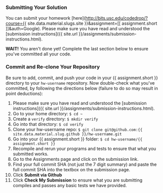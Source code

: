 ### Submitting Your Solution

You can submit your homework [here](http://bits.usc.edu/codedrop/?course={{ site.data.material.slugs.site }}&assignment=[[ assignment.short ]]&auth=Google).
Please make sure you have read and understood the [submission instructions]({{ site.url }}/assignments/submission-instructions.html).

**WAIT!** You aren't done yet!
Complete the last section below to ensure you've committed all your code.

### Commit and Re-clone Your Repository

Be sure to add, commit, and push your code in your {{ assignment.short }} directory to your `hw-username` repository.
Now double-check what you've committed, by following the directions below (failure to do so may result in point deductions):

1. Please make sure you have read and understood the [submission instructions]({{ site.url }}/assignments/submission-instructions.html).
1. Go to your home directory: `$ cd ~`
2. Create a `verify` directory: `$ mkdir verify`
3. Go into that directory: `$ cd verify`
4. Clone your hw-username repo: `$ git clone git@github.com:{{ site.data.material.slug.github }}/hw-username.git`
5. Go into your {{ assignment.short }} folder: `$ cd hw-username/{{ assignment.short }}`
6. Recompile and rerun your programs and tests to ensure that what you submitted works.
7. Go to the Assignments page and click on the submission link.
8. Find your full commit SHA (not just the 7 digit summary) and paste the full commit SHA into the textbox on the submission page.
9. Click **Submit via Github**
10. Click **Check My Submission** to ensure what you are submitting compiles and passes any basic tests we have provided.
